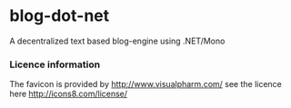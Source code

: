 # blog-dot-net #

A decentralized text based blog-engine using .NET/Mono


### Licence information ###
The favicon is provided by http://www.visualpharm.com/ see the licence here http://icons8.com/license/
